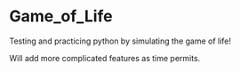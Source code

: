 Game_of_Life
============

Testing and practicing python by simulating the game of life!

Will add more complicated features as time permits.


